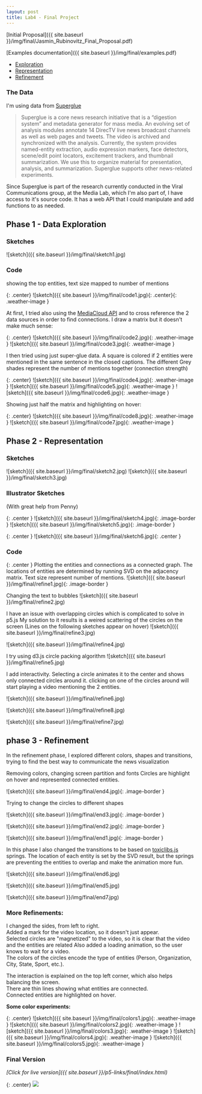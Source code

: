 ```yaml
---
layout: post
title: Lab4 - Final Project
---
```


[Initial Proposal]({{ site.baseurl }}/img/final/Jasmin_Rubinovitz_Final_Proposal.pdf)

[Examples documentation]({{ site.baseurl }}/img/final/examples.pdf)

 - [Exploration](#exploration)
 - [Representation](#representation)
 - [Refinement](#refinement)

### The Data
I'm using data from [Superglue](http://www.pubpub.org/pub/super-glue)

>Superglue is a core news research initiative that is a “digestion system” and metadata generator for mass media. An evolving set of analysis modules annotate 14 DirecTV live news broadcast channels as well as web pages and tweets. The video is archived and synchronized with the analysis. Currently, the system provides named-entity extraction, audio expression markers, face detectors, scene/edit point locators, excitement trackers, and thumbnail summarization. We use this to organize material for presentation, analysis, and summarization. Superglue supports other news-related experiments.

Since Superglue is part of the research currently conducted in the Viral Communications group, at the Media Lab, which I'm also part of, I have access to it's source code.
It has a web API that I could manipulate and add functions to as needed.

<a name="exploration"></a>

## Phase 1 - Data Exploration

### Sketches
![sketch]({{ site.baseurl }}/img/final/sketch1.jpg)

### Code
showing the top entities, text size mapped to number of mentions

{: .center}
![sketch]({{ site.baseurl }}/img/final/code1.jpg){: .center}{: .weather-image }

At first, I tried also using the [MediaCloud API](http://mediacloud.org/api/) and to cross reference the 2 data sources in order to find connections.
I draw a matrix but it doesn't make much sense:

{: .center}
![sketch]({{ site.baseurl }}/img/final/code2.jpg){: .weather-image }
![sketch]({{ site.baseurl }}/img/final/code3.jpg){: .weather-image }

I then tried using just super-glue data. 
A square is colored if 2 entities were mentioned in the same sentence in the closed captions.
The different Grey shades represent the number of mentions together (connection strength)

{: .center}
![sketch]({{ site.baseurl }}/img/final/code4.jpg){: .weather-image }
![sketch]({{ site.baseurl }}/img/final/code5.jpg){: .weather-image }
![sketch]({{ site.baseurl }}/img/final/code6.jpg){: .weather-image }

Showing just half the matrix and highlighting on hover:

{: .center}
![sketch]({{ site.baseurl }}/img/final/code8.jpg){: .weather-image }
![sketch]({{ site.baseurl }}/img/final/code7.jpg){: .weather-image }


<a name="representation"></a>

## Phase 2 -  Representation 

### Sketches

![sketch]({{ site.baseurl }}/img/final/sketch2.jpg)
![sketch]({{ site.baseurl }}/img/final/sketch3.jpg)

### Illustrator Sketches 

(With great help from Penny)

{: .center }
![sketch]({{ site.baseurl }}/img/final/sketch4.jpg){: .image-border }
![sketch]({{ site.baseurl }}/img/final/sketch5.jpg){: .image-border }


{: .center }
![sketch]({{ site.baseurl }}/img/final/sketch6.jpg){: .center }

### Code

{: .center }
Plotting the entities and connections as a connected graph.
The locations of entities are determined by running SVD on the adjacency matrix.
Text size represent number of mentions.
![sketch]({{ site.baseurl }}/img/final/refine1.jpg){: .image-border }

Changing the text to bubbles
![sketch]({{ site.baseurl }}/img/final/refine2.jpg)

I have an issue with overlapping circles which is complicated to solve in p5.js
My solution to it results is a weired scattering of the circles on the screen
(Lines on the following sketches appear on hover)
![sketch]({{ site.baseurl }}/img/final/refine3.jpg)

![sketch]({{ site.baseurl }}/img/final/refine4.jpg)

I try using d3.js circle packing algorithm
![sketch]({{ site.baseurl }}/img/final/refine5.jpg)

  

I add interactivity.
Selecting a circle animates it to the center and shows only connected circles around it.
clicking on one of the circles around will start playing a video mentioning the 2 entities.

![sketch]({{ site.baseurl }}/img/final/refine6.jpg)

![sketch]({{ site.baseurl }}/img/final/refine8.jpg)

![sketch]({{ site.baseurl }}/img/final/refine7.jpg)


<a name="refinement"></a>

## phase 3 - Refinement

In the refinement phase, I explored different colors, shapes and transitions, trying to find the best way to communicate the news visualization

Removing colors, changing screen partition and fonts
Circles are highlight on hover and represented connected entities.

![sketch]({{ site.baseurl }}/img/final/end4.jpg){: .image-border }

Trying to change the circles to different shapes

![sketch]({{ site.baseurl }}/img/final/end3.jpg){: .image-border }

![sketch]({{ site.baseurl }}/img/final/end2.jpg){: .image-border }

![sketch]({{ site.baseurl }}/img/final/end1.jpg){: .image-border }

In this phase I also changed the transitions to be based on [toxiclibs.js](http://haptic-data.com/toxiclibsjs) springs.
The location of each entity is set by the SVD result, but the springs are preventing the entities to overlap and make the animation more fun.


![sketch]({{ site.baseurl }}/img/final/end6.jpg)

![sketch]({{ site.baseurl }}/img/final/end5.jpg)

![sketch]({{ site.baseurl }}/img/final/end7.jpg)



### More Refinements:
I changed the sides, from left to right.  
Added a mark for the video location, so it doesn't just appear.  
Selected circles are "magnetized" to the video, so it is clear that the video and the entities are related
Also added a loading animation, so the user knows to wait for a video.   
The colors of the circles encode the type of entities (Person, Organization, City, State, Sport, etc.).  



The interaction is explained on the top left corner, which also helps balancing the screen.  
There are thin lines showing what entities are connected.  
Connected entities are highlighted on hover.  

<strong> Some color experiments: </strong>

{: .center}
![sketch]({{ site.baseurl }}/img/final/colors1.jpg){: .weather-image }
![sketch]({{ site.baseurl }}/img/final/colors2.jpg){: .weather-image }
![sketch]({{ site.baseurl }}/img/final/colors3.jpg){: .weather-image }
![sketch]({{ site.baseurl }}/img/final/colors4.jpg){: .weather-image }
![sketch]({{ site.baseurl }}/img/final/colors5.jpg){: .weather-image }


### Final Version
*[Click for live version]({{ site.baseurl }}/p5-links/final/index.html)*

{: .center}
<a target="_blank" href="{{ site.baseurl }}/p5-links/final/index.html">
  <img src="{{ site.baseurl }}/img/final/final.jpg">
</a>
